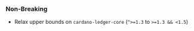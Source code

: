 <!--
A new scriv changelog fragment.

Uncomment the section that is right (remove the HTML comment wrapper).
-->

<!--
### Patch

- A bullet item for the Patch category.

-->

### Non-Breaking

- Relax upper bounds on `cardano-ledger-core` (`^>=1.3` to `>=1.3 && <1.5`)


<!--
### Breaking

- A bullet item for the Breaking category.

-->
